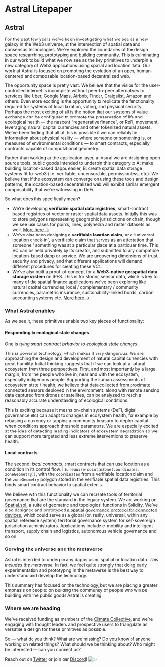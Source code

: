 # Astral Litepaper

## Astral <a href="#astral" id="astral"></a>

For the past few years we’ve been investigating what we see as a new galaxy in the Web3 universe, at the intersection of spatial data and consensus technologies. We’ve explored the boundaries of the design space researching, prototyping and building community. This is culminating in our work to build what we now see as the key primitives to underpin a new category of Web3 applications using spatial and location data. Our work at Astral is focused on promoting the evolution of an open, human-centered and composable location-based decentralized web.

The opportunity space is pretty vast. We believe that the vision for the user-controlled internet is incomplete without peer-to-peer alternatives to services like Uber, Google Maps, Airbnb, Tinder, Craigslist, Amazon and others. Even more exciting is the opportunity to replicate the functionality required for systems of local taxation, voting, and physical security. Perhaps the most exciting of all is the notion that our systems of value exchange can be configured to promote the preservation of life and ecological health — the nascent “regenerative finance”, or ReFi, movement, leveraging natural capital currencies and other tokenized natural assets. We’ve been finding that all of this is possible if we can reliably tie information about physical reality — where someone or something is, or measures of environmental conditions — to smart contracts, especially contracts capable of computational geometry.

Rather than working at the application layer, at Astral we are designing open source tools, public goods intended to underpin this category to A: make building location-based dapps easier, B: create spatial data storage systems fit for web3 (i.e. verifiable, uncensorable, permissionless, etc). We believe that if the ecosystem can converge on using these tools and design patterns, the location-based decentralized web will exhibit similar emergent composability that we’re witnessing in DeFi.

So what does this specifically mean?

* We’re developing **verifiable spatial data registries**, smart-contract based registries of vector or raster spatial data assets. Initially this was to store polygons representing geographic jurisdictions on chain, though we see use cases for points, lines, polyhedra and raster datasets as well. [More here →](https://ethereum-magicians.org/t/verifiable-spatial-data-registries/6688)
* We’ve also been designing a **verifiable location claim**, or a “universal location check-in”, a verifiable claim that serves as an attestation that someone / something was at a particular place at a particular time. This VC can be held privately by its creator, and submitted to any compatible location-based dapp or service. We are uncovering dimensions of trust, security and privacy, and that different applications will demand different procedures for creating these VCs.
* We’ve also built a proof-of-concept for a **Web3-native geospatial data storage system** on IPFS. This is for storing sensor data, which is key to many of the spatial finance applications we’ve been exploring like natural capital currencies, local / complementary / community currencies, parametric insurance, sustainability-linked bonds, carbon accounting systems etc. [More here →](https://docs.astral.global/develop/ipld-and-geotiffs)

### What Astral enables <a href="#what-astral-enables" id="what-astral-enables"></a>

As we see it, these primitives enable two key pieces of functionality:

#### Responding to ecological state changes <a href="#responding-to-ecological-state-changes" id="responding-to-ecological-state-changes"></a>

One is _tying smart contract behavior to ecological state changes_.

This is powerful technology, which makes it very dangerous. We are approaching the design and development of natural capital currencies with great humility. Initial thinking suggests that if we can look at a natural ecosystem from three perspectives. First, and most importantly by a large margin, from the people who live in, near and with the ecosystem, especially indigenous people. Supporting the human assessments of ecosystem state / health, we believe that data collected from proximate connected sensors deployed in the environment, along with remote sensing data captured from drones or satellites, can be analyzed to reach a reasonably accurate understanding of ecological conditions.

This is exciting because it means on-chain systems (DeFi, digital governance etc) can adapt to changes in ecosystem health, for example by rebasing a currency or tapping a community treasury to deploy capital when conditions approach threshold parameters. We are especially excited at the idea of detecting leading indicators of ecosystem degradation so we can support more targeted and less extreme interventions to preserve health.

#### Local contracts <a href="#local-contracts" id="local-contracts"></a>

The second: _local contracts_, smart contracts that can use location as a condition in its control flow, i.e. `require(pointInZone(coordinates, zoneGeometry))`, with the `coordinates` from a verifiable location claim and the `zoneGeometry` polygon stored in the verifiable spatial data registries. This binds smart contract behavior to spatial extents.

We believe with this functionality we can recreate tools of territorial governance that are the standard in the legacy system. We are working on [Spatial.sol](https://github.com/astralprotocol/spatial-sol), a suite of geometric and topological functions in Solidity. We’ve also designed and prototyped [a spatial governance protocol for connected devices](https://hyperaware.io), which could serve as a global (or, really, universal, within any spatial reference system) territorial governance system for self-sovereign jurisdiction administrators. Applications include e-mobility and intelligent transport, supply chain and logistics, autonomous vehicle governance and so on.

### Serving the universe and the metaverse <a href="#serving-the-universe-and-the-metaverse" id="serving-the-universe-and-the-metaverse"></a>

Astral is intended to underpin any dapps using spatial or location data. _This includes the metaverse._ In fact, we feel quite strongly that doing early experimentation and prototyping in the metaverse is the best way to understand and develop the technology.

This summary has focused on the technology, but we are placing a greater emphasis on people: on building the community of people who will be building with the public goods Astral is creating.

### Where we are heading <a href="#where-we-are-heading" id="where-we-are-heading"></a>

We've received funding as members of the [Climate Collective](https://climatecollective.org), and we’re engaging with thought leaders and prospective users to triangulate as versatile a design for these primitives as possible.

So — what do you think? What are we missing? Do you know of anyone working on related things? What should we be thinking about? Who might be interested — can you connect us?

Reach out on [Twitter](https://twitter.com/AstralProtocol) or join our [Discord](https://discord.gg/4WPyYvRtzQ)! ![:sparkles:](https://assets.hackmd.io/build/emojify.js/dist/images/basic/sparkles.png)
